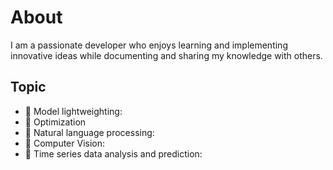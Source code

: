 # About
 I am a passionate developer who enjoys learning and implementing innovative ideas while documenting and sharing my knowledge with others.

## Topic
- :star2: Model lightweighting: 
- :rabbit2: Optimization
- :sunrise: Natural language processing: 
- :baby_chick: Computer Vision: 
- :blossom: Time series data analysis and prediction: 
